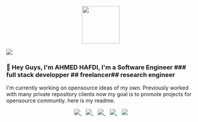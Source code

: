 <p align="center">
  <img src="https://media.giphy.com/media/dxn6fRlTIShoeBr69N/giphy.gif" width="100px">
</p>  
                                                        
![](https://still-brushlands-82734.herokuapp.com/countercheck)
                          
### 👋 Hey Guys, I'm AHMED HAFDI, I'm a Software Engineer ###  full stack developper ## freelancer## research engineer                                                                        
I'm currently working on opensource ideas of my own. Previously worked with many private repository clients now my goal is to promote projects for opensource communtiy.
here is my readme.
<p align='center'>
<a href="https://twitter.com">
  <img src="https://img.shields.io/badge/twitter-%231DA1F2.svg?&style=for-the-badge&logo=twitter&logoColor=white" />
</a>&nbsp;&nbsp;
<a href="https://www.linkedin.com/in/ahmed-hafdi-200528188/">
  <img src="https://img.shields.io/badge/linkedin-%230077B5.svg?&style=for-the-badge&logo=linkedin&logoColor=white" />
</a>&nbsp;&nbsp;
<a href="https://medium.com">
  <img src="https://img.shields.io/badge/medium-%2312100E.svg?&style=for-the-badge&logo=medium&logoColor=white" />
</a>&nbsp;&nbsp;
<a href="Ahmed.Hafdi@ieee.org">
  <img src="https://img.shields.io/badge/email me-%23D14836.svg?&style=for-the-badge&logo=gmail&logoColor=white" />
</a>&nbsp;&nbsp;
<img src="https://gpvc.arturio.dev/jideguru" />
</p>   
      
 
    
  
  
